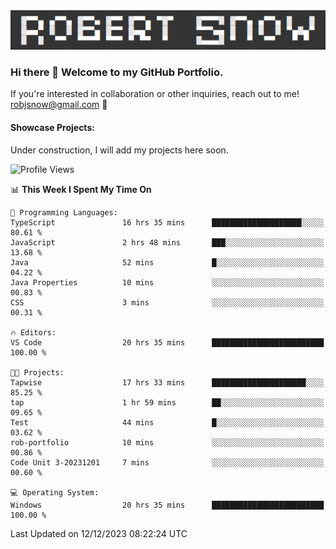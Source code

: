 <img alt="myname" src="assets/name.png" />

### Hi there 👋 Welcome to my GitHub Portfolio.
If you're interested in collaboration or other inquiries, reach out to me!  robjsnow@gmail.com  :briefcase:

#### Showcase Projects:

Under construction, I will add my projects here soon.

<!--START_SECTION:waka-->
![Profile Views](http://img.shields.io/badge/Profile%20Views-0-blue)

📊 **This Week I Spent My Time On** 

```text
💬 Programming Languages: 
TypeScript               16 hrs 35 mins      ████████████████████░░░░░   80.61 % 
JavaScript               2 hrs 48 mins       ███░░░░░░░░░░░░░░░░░░░░░░   13.68 % 
Java                     52 mins             █░░░░░░░░░░░░░░░░░░░░░░░░   04.22 % 
Java Properties          10 mins             ░░░░░░░░░░░░░░░░░░░░░░░░░   00.83 % 
CSS                      3 mins              ░░░░░░░░░░░░░░░░░░░░░░░░░   00.31 % 

🔥 Editors: 
VS Code                  20 hrs 35 mins      █████████████████████████   100.00 % 

🐱‍💻 Projects: 
Tapwise                  17 hrs 33 mins      █████████████████████░░░░   85.25 % 
tap                      1 hr 59 mins        ██░░░░░░░░░░░░░░░░░░░░░░░   09.65 % 
Test                     44 mins             █░░░░░░░░░░░░░░░░░░░░░░░░   03.62 % 
rob-portfolio            10 mins             ░░░░░░░░░░░░░░░░░░░░░░░░░   00.86 % 
Code Unit 3-20231201     7 mins              ░░░░░░░░░░░░░░░░░░░░░░░░░   00.60 % 

💻 Operating System: 
Windows                  20 hrs 35 mins      █████████████████████████   100.00 % 
```


 Last Updated on 12/12/2023 08:22:24 UTC
<!--END_SECTION:waka-->

<!--
**robjsnow/robjsnow** is a ✨ _special_ ✨ repository because its `README.md` (this file) appears on your GitHub profile.

Here are some ideas to get you started:

- 🔭 I’m currently working on ...
- 🌱 I’m currently learning ...
- 👯 I’m looking to collaborate on ...
- 🤔 I’m looking for help with ...
- 💬 Ask me about ...
- 📫 How to reach me: ...
- 😄 Pronouns: ...
- ⚡ Fun fact: ...
-->
